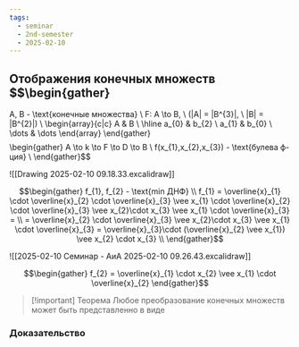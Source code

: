 ```yaml
---
tags:
  - seminar
  - 2nd-semester
  - 2025-02-10
---
```

 ## Отображения конечных множеств $$\begin{gather}
A, B - \text{конечные множества} \\ F: A \to B, \ (|A| = |B^{3}|, \ |B| = |B^{2}|) \\ \begin{array}{c|c}
A & B \\
\hline a_{0} & b_{2} \\
a_{1} & b_{0} \\
\dots & \dots
\end{array} \end{gather}$$
$$\begin{gather}
A \to k \to F \to D \to B \\
f(x_{1},x_{2},x_{3}) - \text{булева ф-ция} \\
\end{gather}$$

![[Drawing 2025-02-10 09.18.33.excalidraw]]

$$\begin{gather}
f_{1}, f_{2} - \text{min ДНФ} \\
f_{1} = \overline{x}_{1} \cdot \overline{x}_{2} \cdot \overline{x}_{3} \vee x_{1} \cdot \overline{x}_{2} \cdot \overline{x}_{3} \vee x_{2}\cdot x_{3} \vee x_{1} \cdot \overline{x}_{3} = \\
= \overline{x}_{2} \cdot \overline{x}_{3} \vee x_{2}\cdot x_{3} \vee x_{1} \cdot \overline{x}_{3} = \overline{x}_{3}\cdot (\overline{x}_{2} \vee x_{1}) \vee x_{2} \cdot x_{3} \\
\end{gather}$$

![[2025-02-10 Семинар - АиА 2025-02-10 09.26.43.excalidraw]]

$$\begin{gather}
f_{2} = \overline{x}_{1} \cdot x_{2} \vee x_{1} \cdot \overline{x}_{2}
\end{gather}$$

> [!important] Теорема
> Любое преобразование конечных множеств может быть представленно в виде 

### Доказательство


